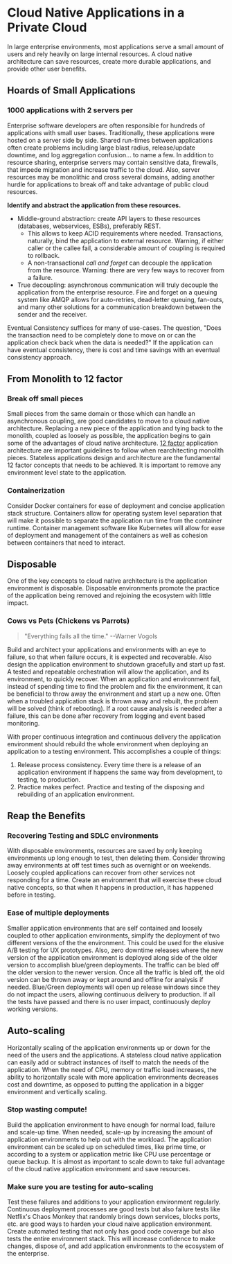
# Cloud Native Applications in a Private Cloud

In large enterprise environments, most applications serve a small amount of users and rely heavily on large internal resources. A cloud native architecture can save resources, create more durable applications, and provide other user benefits. 

## Hoards of Small Applications

### 1000 applications with 2 servers per
Enterprise software developers are often responsible for hundreds of applications with small user bases. Traditionally, these applications were hosted on a server side by side. Shared run-times between applications often create problems including large blast radius, release/update downtime, and log aggregation confusion... to name a few. In addition to resource sharing, enterprise servers may contain sensitive data, firewalls, that impede migration and increase traffic to the cloud. Also, server resources may be monolithic and cross several domains, adding another hurdle for applications to break off and take advantage of public cloud resources.

**Identify and abstract the application from these resources.**

* Middle-ground abstraction: create API layers to these resources (databases, webservices, ESBs), preferably REST. 
	* This allows to keep ACID requirements where needed. Transactions, naturally, bind the application to external resource. Warning, if either caller or the callee fail, a considerable amount of coupling is required to rollback.
    * A non-transactional *call and forget* can decouple the application from the resource. Warning: there are very few ways to recover from a failure.
* True decoupling: asynchronous communication will truly decouple the application from the enterprise resource. Fire and forget on a queuing system like AMQP allows for auto-retries, dead-letter queuing, fan-outs, and many other solutions for a communication breakdown between the sender and the receiver.

Eventual Consistency suffices for many of use-cases. The question, "Does the transaction need to be completely done to move on or can the application check back when the data is needed?" If the application can have eventual consistency, there is cost and time savings with an eventual consistency approach.

## From Monolith to 12 factor
### Break off small pieces
Small pieces from the same domain or those which can handle an asynchronous coupling, are good candidates to move to a cloud native architecture. Replacing a new piece of the application and tying back to the monolith, coupled as loosely as possible, the application begins to gain some of the advantages of cloud native architecture. [12 factor](https://12factor.net/) application architecture are important guidelines to follow when rearchitecting monolith pieces. Stateless applications design and architecture are the fundamental 12 factor concepts that needs to be achieved. It is important to remove any environment level state to the application.

### Containerization
Consider Docker containers for ease of deployment and concise application stack structure. Containers allow for operating system level separation that will make it possible to separate the application run time from the container runtime. Container management software like Kubernetes will allow for ease of deployment and management of the containers as well as cohesion between containers that need to interact.

## Disposable
One of the key concepts to cloud native architecture is the application environment is disposable. Disposable environments promote the practice of the application being removed and rejoining the ecosystem with little impact. 
### Cows vs Pets (Chickens vs Parrots)
> "Everything fails all the time." --Warner Vogols

Build and architect your applications and environments with an eye to failure, so that when failure occurs, it is expected and recoverable. Also design the application environment to shutdown gracefully and start up fast. A tested and repeatable orchestration will allow the application, and its environment, to quickly recover. When an application and environment fail, instead of spending time to find the problem and fix the environment, it can be beneficial to throw away the environment and start up a new one. Often when a troubled application stack is thrown away and rebuilt, the problem will be solved (think of rebooting). If a root cause analysis is needed after a failure, this can be done after recovery from logging and event based monitoring.

With proper continuous integration and continuous delivery the application environment should rebuild the whole environment when deploying an application to a testing environment. This accomplishes a couple of things:

1. Release process consistency. Every time there is a release of an application environment if happens the same way from development, to testing, to production.
2. Practice makes perfect. Practice and testing of the disposing and rebuilding of an application environment.

## Reap the Benefits
### Recovering Testing and SDLC environments
With disposable environments, resources are saved by only keeping environments up long enough to test, then deleting them. Consider throwing away environments at off test times such as overnight or on weekends. Loosely coupled applications can recover from other services not responding for a time. Create an environment that will exercise these cloud native concepts, so that when it happens in production, it has happened before in testing. 

### Ease of multiple deployments
Smaller application environments that are self contained and loosely coupled to other application environments, simplify the deployment of two different versions of the the environment. This could be used for the elusive A/B testing for UX prototypes.
Also, zero downtime releases where the new version of the application environment is deployed along side of the older version to accomplish blue/green deployments. The traffic can be bled off the older version to the newer version. Once all the traffic is bled off, the old version can be thrown away or kept around and offline for analysis if needed. Blue/Green deployments will open up release windows since they do not impact the users, allowing continuous delivery to production. If all the tests have passed and there is no user impact, continuously deploy working versions.

## Auto-scaling
Horizontally scaling of the application environments up or down for the need of the users and the applications. A stateless cloud native application can easily add or subtract instances of itself to match the needs of the application. When the need of CPU, memory or traffic load increases, the ability to horizontally scale with more application environments decreases cost and downtime, as opposed to putting the application in a bigger environment and vertically scaling.

### Stop wasting compute!
Build the application environment to have enough for normal load, failure and scale-up time. When needed, scale-up by increasing the amount of application environments to help out with the workload. The application environment can be scaled up on scheduled times, like prime time, or according to a system or application metric like CPU use percentage or queue backup. It is almost as important to scale down to take full advantage of the cloud native application environment and save resources.

### Make sure you are testing for auto-scaling
Test these failures and additions to your application environment regularly. Continuous deployment processes are good tests but also failure tests like Netflix's Chaos Monkey that randomly brings down services, blocks ports, etc. are good ways to harden your cloud naive application environment. Create automated testing that not only has good code coverage but also tests the entire environment stack. This will increase confidence to make changes, dispose of, and add application environments to the ecosystem of the enterprise. 

